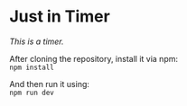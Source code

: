 # Just in Timer

*This is a timer.*

After cloning the repository, install it via npm:  
`npm install`  
  
And then run it using:  
`npm run dev`  
